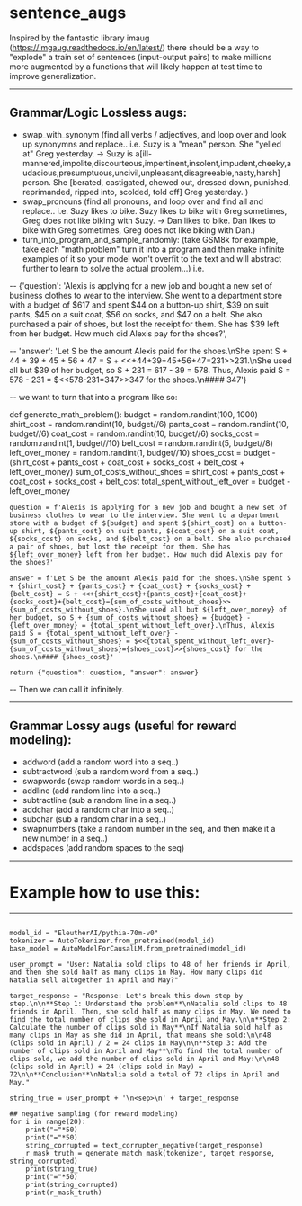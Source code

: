 # sentence_augs

Inspired by the fantastic library imaug (https://imgaug.readthedocs.io/en/latest/) there should be a way to "explode" a train set of sentences (input-output pairs) to make millions more augmented by a functions that will likely happen at test time to improve generalization. 

--------------------------------------------------------------------------------
Grammar/Logic Lossless augs:
--------------------------------------------------------------------------------

- swap_with_synonym (find all verbs / adjectives, and loop over and look up synonymns and replace.. i.e. Suzy is a "mean" person. She "yelled at" Greg yesterday. -> Suzy is a[ill-mannered,impolite,discourteous,impertinent,insolent,impudent,cheeky,audacious,presumptuous,uncivil,unpleasant,disagreeable,nasty,harsh] person. She [berated, castigated, chewed out, dressed down, punished, reprimanded, ripped into, scolded, told off] Greg yesterday.
)
- swap_pronouns (find all pronouns, and loop over and find all and replace.. i.e. Suzy likes to bike. Suzy likes to bike with Greg sometimes, Greg does not like biking with Suzy. -> Dan likes to bike. Dan likes to bike with Greg sometimes, Greg does not like biking with Dan.)
- turn_into_program_and_sample_randomly: (take GSM8k for example, take each "math problem" turn it into a program and then make infinite examples of it so your model won't overfit to the text and will abstract further to learn to solve the actual problem...) i.e.

-- {'question': 'Alexis is applying for a new job and bought a new set of business clothes to wear to the interview. She went to a department store with a budget of $617 and spent $44 on a button-up shirt, $39 on suit pants, $45 on a suit coat, $56 on socks, and $47 on a belt. She also purchased a pair of shoes, but lost the receipt for them. She has $39 left from her budget. How much did Alexis pay for the shoes?', 

-- 'answer': 'Let S be the amount Alexis paid for the shoes.\nShe spent S + 44 + 39 + 45 + 56 + 47 = S + <<+44+39+45+56+47=231>>231.\nShe used all but $39 of her budget, so S + 231 = 617 - 39 = 578. Thus, Alexis paid S = 578 - 231 = $<<578-231=347>>347 for the shoes.\n#### 347'} 


-- we want to turn that into a program like so:

def generate_math_problem():
    budget = random.randint(100, 1000)
    shirt_cost = random.randint(10, budget//6)
    pants_cost = random.randint(10, budget//6)
    coat_cost = random.randint(10, budget//6)
    socks_cost = random.randint(1, budget//10)
    belt_cost = random.randint(5, budget//8)
    left_over_money = random.randint(1, budget//10)
    shoes_cost = budget - (shirt_cost + pants_cost + coat_cost + socks_cost + belt_cost + left_over_money)
    sum_of_costs_without_shoes = shirt_cost + pants_cost + coat_cost + socks_cost + belt_cost
    total_spent_without_left_over = budget - left_over_money

    question = f'Alexis is applying for a new job and bought a new set of business clothes to wear to the interview. She went to a department store with a budget of ${budget} and spent ${shirt_cost} on a button-up shirt, ${pants_cost} on suit pants, ${coat_cost} on a suit coat, ${socks_cost} on socks, and ${belt_cost} on a belt. She also purchased a pair of shoes, but lost the receipt for them. She has ${left_over_money} left from her budget. How much did Alexis pay for the shoes?'

    answer = f'Let S be the amount Alexis paid for the shoes.\nShe spent S + {shirt_cost} + {pants_cost} + {coat_cost} + {socks_cost} + {belt_cost} = S + <<+{shirt_cost}+{pants_cost}+{coat_cost}+{socks_cost}+{belt_cost}={sum_of_costs_without_shoes}>>{sum_of_costs_without_shoes}.\nShe used all but ${left_over_money} of her budget, so S + {sum_of_costs_without_shoes} = {budget} - {left_over_money} = {total_spent_without_left_over}.\nThus, Alexis paid S = {total_spent_without_left_over} - {sum_of_costs_without_shoes} = $<<{total_spent_without_left_over}-{sum_of_costs_without_shoes}={shoes_cost}>>{shoes_cost} for the shoes.\n#### {shoes_cost}'

    return {"question": question, "answer": answer}


-- Then we can call it infinitely.

--------------------------------------------------------------------------------
Grammar Lossy augs (useful for reward modeling):
--------------------------------------------------------------------------------

- addword (add a random word into a seq..)
- subtractword  (sub a random word from a seq..)
- swapwords  (swap random words in a seq..)
- addline  (add random line into a seq..)
- subtractline  (sub a random line in a seq..)
- addchar  (add a random char into a seq..)
- subchar  (sub a random char in a seq..)
- swapnumbers  (take a random number in the seq, and then make it a new number in a seq..)
- addspaces   (add random spaces to the seq)


--------------------------------------------------------------------------------
# Example how to use this:
--------------------------------------------------------------------------------


```

model_id = "EleutherAI/pythia-70m-v0"
tokenizer = AutoTokenizer.from_pretrained(model_id)
base_model = AutoModelForCausalLM.from_pretrained(model_id)

user_prompt = "User: Natalia sold clips to 48 of her friends in April, and then she sold half as many clips in May. How many clips did Natalia sell altogether in April and May?"

target_response = "Response: Let's break this down step by step.\n\n**Step 1: Understand the problem**\nNatalia sold clips to 48 friends in April. Then, she sold half as many clips in May. We need to find the total number of clips she sold in April and May.\n\n**Step 2: Calculate the number of clips sold in May**\nIf Natalia sold half as many clips in May as she did in April, that means she sold:\n\n48 (clips sold in April) / 2 = 24 clips in May\n\n**Step 3: Add the number of clips sold in April and May**\nTo find the total number of clips sold, we add the number of clips sold in April and May:\n\n48 (clips sold in April) + 24 (clips sold in May) = 72\n\n**Conclusion**\nNatalia sold a total of 72 clips in April and May."

string_true = user_prompt + '\n<sep>\n' + target_response

## negative sampling (for reward modeling)
for i in range(20):
    print("="*50)
    print("="*50)
    string_corrupted = text_corrupter_negative(target_response)
    r_mask_truth = generate_match_mask(tokenizer, target_response, string_corrupted)
    print(string_true)
    print("="*50)
    print(string_corrupted)
    print(r_mask_truth)

```